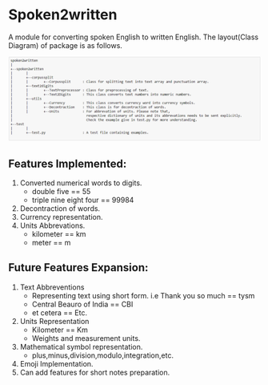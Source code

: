 # Spoken2written
A module for converting spoken English to written English. The layout(Class Diagram) of package is as follows.

![Package Layout](/images/layout.PNG)




## Features Implemented:
1. Converted numerical words to digits.
    - double five == 55
    - triple nine eight four == 99984
2. Decontraction of words.
3. Currency representation.
4. Units Abbrevations.
    - kilometer == km
    - meter == m

## Future Features Expansion:
1. Text Abbreventions
    - Representing text using short form. i.e Thank you so much == tysm
    - Central Beauro of India == CBI
    - et cetera == Etc.
2. Units Representation
    - Kilometer == Km
    - Weights and measurement units.
3. Mathematical symbol representation.
    - plus,minus,division,modulo,integration,etc.
4. Emoji Implementation.
5. Can add features for short notes preparation.
